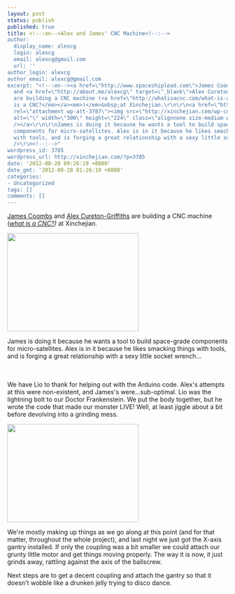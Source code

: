 ```yaml
---
layout: post
status: publish
published: true
title: <!--:en-->Alex and James' CNC Machine<!--:-->
author:
  display_name: alexcg
  login: alexcg
  email: alexcg@gmail.com
  url: ''
author_login: alexcg
author_email: alexcg@gmail.com
excerpt: "<!--:en--><a href=\"http://www.spaceshiplead.com\">James Coombs</a>
  and <a href=\"http://about.me/alexcg\" target=\"_blank\">Alex Cureton-Griffiths</a>
  are building a CNC machine (<a href=\"http://whatisacnc.com/what-is-a-cnc-milling-machine/\"><em>what
  is a CNC?</em></a><em>)</em>&nbsp;at Xinchejian.\r\n\r\n<a href=\"http://xinchejian.com/2012/08/28/alex-and-james-cnc-machine/img_0905/\"
  rel=\"attachment wp-att-3787\"><img src=\"http://xinchejian.com/wp-content/uploads/2012/08/IMG_0905-300x224.jpg\"
  alt=\"\" width=\"300\" height=\"224\" class=\"alignnone size-medium wp-image-3787\"
  /></a>\r\n\r\nJames is doing it because he wants a tool to build space-grade
  components for micro-satellites. Alex is in it because he likes smacking things
  with tools, and is forging a great relationship with a sexy little socket wrench...\r\n\r\n<!--:--><!--:zh--><br
  />\r\n<!--:-->"
wordpress_id: 3785
wordpress_url: http://xinchejian.com/?p=3785
date: '2012-08-28 09:26:19 +0800'
date_gmt: '2012-08-28 01:26:19 +0800'
categories:
- Uncategorized
tags: []
comments: []
---
```

<p><!--:en--><a href="http://www.spaceshiplead.com">James Coombs</a> and <a href="http://about.me/alexcg" target="_blank">Alex Cureton-Griffiths</a> are building a CNC machine (<a href="http://whatisacnc.com/what-is-a-cnc-milling-machine/"><em>what is a CNC?</em></a><em>)</em>&nbsp;at Xinchejian.</p>
<p><a href="http://xinchejian.com/2012/08/28/alex-and-james-cnc-machine/img_0905/" rel="attachment wp-att-3787"><img src="http://xinchejian.com/wp-content/uploads/2012/08/IMG_0905-300x224.jpg" alt="" width="300" height="224" class="alignnone size-medium wp-image-3787" /></a></p>
<p>James is doing it because he wants a tool to build space-grade components for micro-satellites. Alex is in it because he likes smacking things with tools, and is forging a great relationship with a sexy little socket wrench...</p>
<p><!--:--><!--:zh--><br /><br />
<!--:--><a id="more"></a><a id="more-3785"></a><!--:en-->We have Lio to thank for helping out with the Arduino code. Alex's attempts at this were non-existent, and James's were...sub-optimal. Lio was the lightning bolt to our Doctor Frankenstein. We put the body together, but he wrote the code that made our monster LIVE! Well, at least jiggle about a bit before devolving into a grinding mess.</p>
<p><a href="http://xinchejian.com/2012/08/28/alex-and-james-cnc-machine/img_0906/" rel="attachment wp-att-3788"><img src="http://xinchejian.com/wp-content/uploads/2012/08/IMG_0906-300x224.jpg" alt="" width="300" height="224" class="alignnone size-medium wp-image-3788" /></a></p>
<p>We're mostly making up things as we go along at this point (and for that matter, throughout the whole project), and last night we just got the X-axis gantry installed. If only the coupling was a bit smaller we could attach our grunty little motor and get things moving properly. The way it is now, it just grinds away, rattling against the axis of the ballscrew.</p>
<p>Next steps are to get a decent coupling and attach the gantry so that it doesn't wobble like a drunken jelly trying to disco dance.<!--:--></p>
